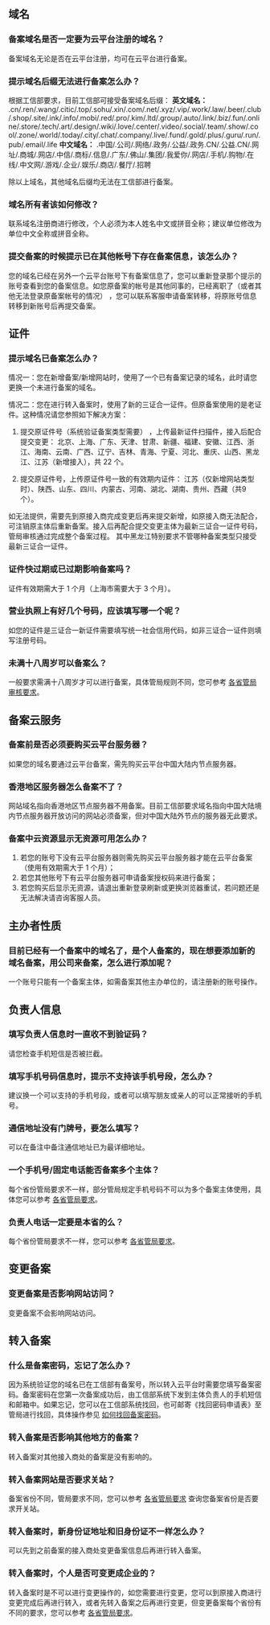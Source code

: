 ## 域名

### 备案域名是否一定要为云平台注册的域名？

备案域名无论是否在云平台注册，均可在云平台进行备案。

### 提示域名后缀无法进行备案怎么办？

根据工信部要求，目前工信部可接受备案域名后缀：
**英文域名：**
.cn/.ren/.wang/.citic/.top/.sohu/.xin/.com/.net/.xyz/.vip/.work/.law/.beer/.club/.shop/.site/.ink/.info/.mobi/.red/.pro/.kim/.ltd/.group/.auto/.link/.biz/.fun/.online/.store/.tech/.art/.design/.wiki/.love/.center/.video/.social/.team/.show/.cool/.zone/.world/.today/.city/.chat/.company/.live/.fund/.gold/.plus/.guru/.run/.pub/.email/.life
**中文域名：**
.中国/.公司/.网络/.政务/.公益/.政务.CN/.公益.CN/.网址/.商城/.网店/.中信/.商标/.信息/.广东/.佛山/.集团/.我爱你/.网店/.手机/.购物/.在线/.中文网/.游戏/.企业/.娱乐/.商店/.餐厅/.招聘

除以上域名，其他域名后缀均无法在工信部进行备案。

### 域名所有者该如何修改？

联系域名注册商进行修改，个人必须为本人姓名中文或拼音全称；建议单位修改为单位中文全称或拼音全称。

### 提交备案的时候提示已在其他帐号下存在备案信息，该怎么办？

您的域名已经在另外一个云平台账号下有备案信息了，您可以重新登录那个提示的账号查看到您的备案信息。如您原备案的帐号是其他同事的，已经离职了（或者其他无法登录原备案帐号的情况） ，您可以联系客服申请备案转移，将原账号信息转移到新账号后再提交备案。

## 证件

### 提示域名已备案怎么办？

情况一：您在新增备案/新增网站时，使用了一个已有备案记录的域名，此时请您更换一个未进行备案的域名。

情况二：您在进行转入备案时，使用了新的三证合一证件。但原备案使用的是老证件。这种情况请您参照如下解决方案：
1.  提交原证件号（系统验证备案类型需要） ，上传最新证件扫描件，接入后配合提交变更： 
   北京、上海、广东、天津、甘肃、新疆、福建、安徽、江西、浙江、海南、云南、广西、辽宁、吉林、青海、宁夏、河北、重庆、山西、黑龙江、江苏（新增接入），共 22 个。

2.  提交原证件号，上传原证件号一致的有效期内证件： 江苏（仅新增网站类型时）、陕西、山东、四川、内蒙古、河南、湖北、湖南、贵州、西藏（共9个）。 

如无法提供，需要先到原接入商完成变更后再来提交新增，如原接入商无法配合，可注销原主体后重新备案。接入后再配合提交变更主体为最新三证合一证件号码，管局审核通过完成整个备案过程。
其中黑龙江特别要求不管哪种备案类型只接受最新三证合一证件。

### 证件快过期或已过期影响备案吗？
证件有效期需大于 1 个月（上海市需要大于 3 个月）。

### 营业执照上有好几个号码，应该填写哪一个呢？

如您的证件是三证合一新证件需要填写统一社会信用代码，如非三证合一证件则填写注册号码。

### 未满十八周岁可以备案么？

一般要求需满十八周岁才可以进行备案，具体管局规则不同，您可参考 [各省管局审核要求](http://tce.fsphere.cn/document/product/243/3474)。

## 备案云服务

### 备案前是否必须要购买云平台服务器？

如果您的域名要通过云平台备案，需先购买云平台中国大陆内节点服务器。

### 香港地区服务器怎么备案不了？

网站域名指向香港地区节点服务器不用备案。目前工信部要求域名指向中国大陆境内节点服务器开放访问的网站必须备案，但对中国大陆外节点的服务器无此要求。

### 备案中云资源显示无资源可用怎么办？
1. 若您的账号下没有云平台服务器则需先购买云平台服务器才能在云平台备案（使用有效期需大于 1 个月）；
2. 若您其他账号下有云平台服务器可申请备案授权码来进行备案；
3. 若您购买后显示无资源，请退出重新登录刷新或更换浏览器重试，若问题还是无法解决请咨询客服人员。

## 主办者性质

### 目前已经有一个备案中的域名了，是个人备案的，现在想要添加新的域名备案，用公司来备案，怎么进行添加呢？

一个账号只能有一个备案主体，如需备案其他主办单位的，请注册新的账号操作。

## 负责人信息

### 填写负责人信息时一直收不到验证码？

请您检查手机短信是否被拦截。

### 填写手机号码信息时，提示不支持该手机号段，怎么办？

建议换一个可以支持的手机号段，或者可以填写朋友或亲人的可以正常接听的手机号。

### 通信地址没有门牌号，要怎么填写？

可以在备注中备注通信地址已为最详细地址。

### 一个手机号/固定电话能否备案多个主体？

每个省份管局要求不一样，部分管局规定手机号码不可以为多个备案主体使用，具体您可以参考 [各省管局要求](http://tce.fsphere.cn/document/product/243/3474)。

### 负责人电话一定要是本省的么？

每个省份管局要求不一样，您可以参考 [各省管局要求](http://tce.fsphere.cn/document/product/243/3474)。

## 变更备案

### 变更备案是否影响网站访问？

变更备案不会影响网站访问。

## 转入备案

### 什么是备案密码，忘记了怎么办？

因为系统验证您的域名已在工信部有备案号，所以转入云平台时需要您填写备案密码。备案密码在您第一次备案成功后，由工信部系统下发到主体负责人的手机短信和邮箱中。如果忘记，您可以在工信部系统找回，也可邮寄《找回密码申请表》至管局进行找回，具体操作参见 [如何找回备案密码](http://tce.fsphere.cn/document/product/243/9584#4.-.E5.BF.98.E8.AE.B0.E5.A4.87.E6.A1.88.E5.AF.86.E7.A0.81.EF.BC.8C.E5.A6.82.E4.BD.95.E6.89.BE.E5.9B.9E.EF.BC.9F)。

### 转入备案是否影响其他地方的备案？

转入备案对其他接入商处的备案是没有影响的。

### 转入备案网站是否要求关站？

备案省份不同，管局要求不同，您可以参考 [各省管局要求](http://tce.fsphere.cn/document/product/243/3474) 查询您备案省份是否要求开关站。

### 转入备案时，新身份证地址和旧身份证不一样怎么办？

可以先到之前备案的接入商处变更备案信息后再进行转入备案。

### 转入备案时，个人是否可变更成企业的？

转入备案时是不可以进行变更操作的，如您需要进行变更，您可以到原接入商进行变更完成后再进行转入，或者先转入备案之后再进行变更，但变更备案每个省份有不同的要求，您可以参考 [各省管局要求](http://tce.fsphere.cn/document/product/243/3474)。